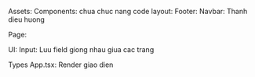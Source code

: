 Assets: 
Components: chua chuc nang code
layout: 
    Footer: 
    Navbar: Thanh dieu huong
    
Page: 

UI: 
    Input: Luu field giong nhau giua cac trang

Types
    App.tsx: Render giao dien
